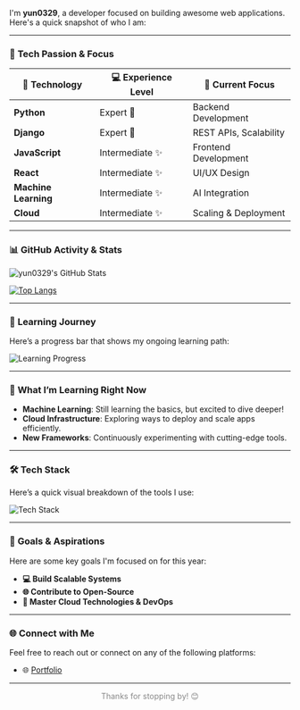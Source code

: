 
I'm **yun0329**, a developer focused on building awesome web applications. Here's a quick snapshot of who I am:

---

### 🚀 **Tech Passion & Focus**
| 🔧 **Technology**        | 💻 **Experience Level**    | 🎯 **Current Focus**      |
|--------------------------|----------------------------|---------------------------|
| **Python**               | Expert 💯                  | Backend Development       |
| **Django**               | Expert 💯                  | REST APIs, Scalability     |
| **JavaScript**           | Intermediate ✨             | Frontend Development      |
| **React**                | Intermediate ✨             | UI/UX Design              |
| **Machine Learning**     | Intermediate ✨             | AI Integration            |
| **Cloud**                | Intermediate ✨             | Scaling & Deployment      |

---

### 📊 **GitHub Activity & Stats**

![yun0329's GitHub Stats](https://github-readme-stats.vercel.app/api?username=yun0329&show_icons=true&theme=radical)

[![Top Langs](https://github-readme-stats.vercel.app/api/top-langs/?username=yun0329&layout=compact&theme=radical)](https://github.com/yun0329/github-readme-stats)

---

### 🧠 **Learning Journey**
Here’s a progress bar that shows my ongoing learning path:

![Learning Progress](https://progress-bar.dev/50/?title=Machine%20Learning)

---

### 🌱 **What I’m Learning Right Now**
- **Machine Learning**: Still learning the basics, but excited to dive deeper!
- **Cloud Infrastructure**: Exploring ways to deploy and scale apps efficiently.
- **New Frameworks**: Continuously experimenting with cutting-edge tools.

---

### 🛠️ **Tech Stack**
Here’s a quick visual breakdown of the tools I use:

![Tech Stack](https://skillicons.dev/icons?i=python,django,js,react,git,docker)

---

### 🎯 **Goals & Aspirations**
Here are some key goals I'm focused on for this year:

- **💻 Build Scalable Systems**
- **🌐 Contribute to Open-Source**
- **🚀 Master Cloud Technologies & DevOps**

---

### 🌐 **Connect with Me**
Feel free to reach out or connect on any of the following platforms:

- 🌐 [Portfolio](https://yun0329.github.io)

---

<p align="center" style="color: #888;">Thanks for stopping by! 😊</p>


